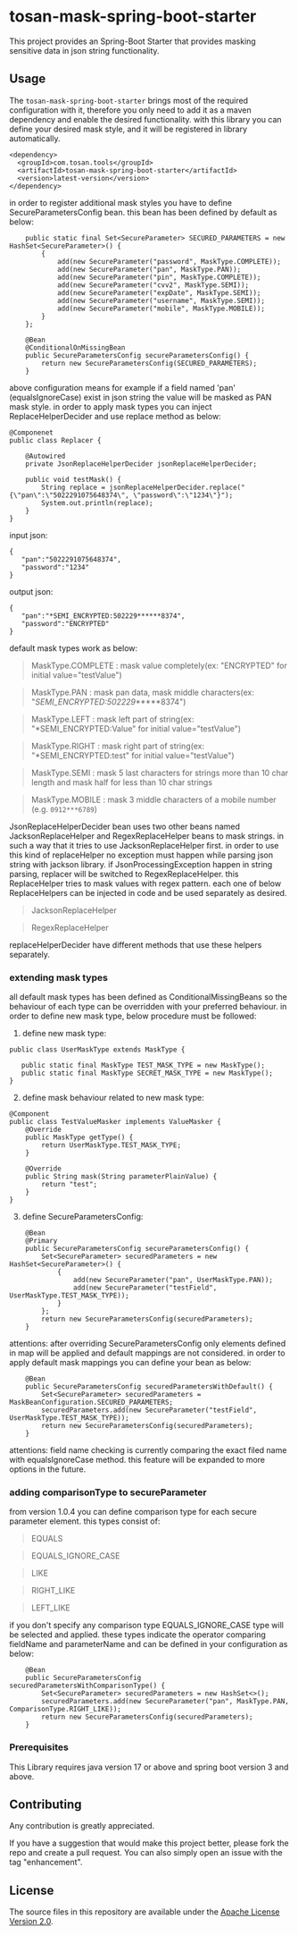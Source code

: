 # tosan-mask-spring-boot-starter

This project provides an Spring-Boot Starter that provides masking sensitive data in json string functionality.

## Usage

The `tosan-mask-spring-boot-starter` brings most of the required configuration with it, therefore you only need to add
it as a maven dependency and enable the desired functionality. with this library you can define your desired mask style,
and it will be registered in library automatically.

```
<dependency>
  <groupId>com.tosan.tools</groupId>
  <artifactId>tosan-mask-spring-boot-starter</artifactId>
  <version>latest-version</version>
</dependency>
```

in order to register additional mask styles you have to define SecureParametersConfig bean. this bean has been defined
by default as below:

```
    public static final Set<SecureParameter> SECURED_PARAMETERS = new HashSet<SecureParameter>() {
        {
            add(new SecureParameter("password", MaskType.COMPLETE));
            add(new SecureParameter("pan", MaskType.PAN));
            add(new SecureParameter("pin", MaskType.COMPLETE));
            add(new SecureParameter("cvv2", MaskType.SEMI));
            add(new SecureParameter("expDate", MaskType.SEMI));
            add(new SecureParameter("username", MaskType.SEMI));
            add(new SecureParameter("mobile", MaskType.MOBILE));
        }
    };

    @Bean
    @ConditionalOnMissingBean
    public SecureParametersConfig secureParametersConfig() {
        return new SecureParametersConfig(SECURED_PARAMETERS);
    }

```

above configuration means for example if a field named 'pan' (equalsIgnoreCase) exist in json string the value will be masked as PAN mask
style. in order to apply mask types you can inject ReplaceHelperDecider and use replace method as below:

```
@Componenet
public class Replacer {

    @Autowired
    private JsonReplaceHelperDecider jsonReplaceHelperDecider;

    public void testMask() {
        String replace = jsonReplaceHelperDecider.replace("{\"pan\":\"5022291075648374\", \"password\":\"1234\"}");
        System.out.println(replace);
    }
}
```

input json:

```
{
   "pan":"5022291075648374",
   "password":"1234"
}
```

output json:

```
{
   "pan":"*SEMI_ENCRYPTED:502229******8374",
   "password":"ENCRYPTED"
}
```

default mask types work as below:
> MaskType.COMPLETE : mask value completely(ex: "ENCRYPTED" for initial value="testValue")

> MaskType.PAN : mask pan data, mask middle characters(ex: "*SEMI_ENCRYPTED:502229******8374")

> MaskType.LEFT : mask left part of string(ex: "*SEMI_ENCRYPTED:Value" for initial value="testValue")

> MaskType.RIGHT : mask right part of string(ex: "*SEMI_ENCRYPTED:test" for initial value="testValue")

> MaskType.SEMI : mask 5 last characters for strings more than 10 char length and mask half for less than 10 char strings

> MaskType.MOBILE : mask 3 middle characters of a mobile number (e.g. `0912***6789`) 

JsonReplaceHelperDecider bean uses two other beans named JacksonReplaceHelper and RegexReplaceHelper beans to mask
strings. in such a way that it tries to use JacksonReplaceHelper first. in order to use this kind of replaceHelper no
exception must happen while parsing json string with jackson library. if JsonProcessingException happen in string
parsing, replacer will be switched to RegexReplaceHelper. this ReplaceHelper tries to mask values with regex pattern.
each one of below ReplaceHelpers can be injected in code and be used separately as desired. 

> JacksonReplaceHelper

> RegexReplaceHelper

replaceHelperDecider have different methods that use these helpers separately.

### extending mask types

all default mask types has been defined as ConditionalMissingBeans so the behaviour of each type can be overridden with
your preferred behaviour. in order to define new mask type, below procedure must be followed:

1. define new mask type:

```
public class UserMaskType extends MaskType {

   public static final MaskType TEST_MASK_TYPE = new MaskType();
   public static final MaskType SECRET_MASK_TYPE = new MaskType();
}
```

2. define mask behaviour related to new mask type:

```
@Component
public class TestValueMasker implements ValueMasker {
    @Override
    public MaskType getType() {
        return UserMaskType.TEST_MASK_TYPE;
    }

    @Override
    public String mask(String parameterPlainValue) {
        return "test";
    }
}
```

3. define SecureParametersConfig:

```
    @Bean
    @Primary
    public SecureParametersConfig secureParametersConfig() {
        Set<SecureParameter> securedParameters = new HashSet<SecureParameter>() {
            {
                add(new SecureParameter("pan", UserMaskType.PAN));
                add(new SecureParameter("testField", UserMaskType.TEST_MASK_TYPE));
            }
        };
        return new SecureParametersConfig(securedParameters);
    }
```

attentions: after overriding SecureParametersConfig only elements defined in map will be applied 
and default mappings are not considered. in order to apply default mask mappings you can define 
your bean as below:

```
    @Bean
    public SecureParametersConfig securedParametersWithDefault() {
        Set<SecureParameter> securedParameters = MaskBeanConfiguration.SECURED_PARAMETERS;
        securedParameters.add(new SecureParameter("testField", UserMaskType.TEST_MASK_TYPE));
        return new SecureParametersConfig(securedParameters);
    }
```

attentions: field name checking is currently comparing the exact filed name with equalsIgnoreCase method. 
this feature will be expanded to more options in the future.

### adding comparisonType to secureParameter
from version 1.0.4 you can define comparison type for each secure parameter element. this types consist of:

> EQUALS

> EQUALS_IGNORE_CASE

> LIKE

> RIGHT_LIKE

> LEFT_LIKE

if you don't specify any comparison type EQUALS_IGNORE_CASE type will be selected and applied. these types
indicate the operator comparing fieldName and parameterName and can be defined in your configuration as below:

```
    @Bean
    public SecureParametersConfig securedParametersWithComparisonType() {
        Set<SecureParameter> securedParameters = new HashSet<>();
        securedParameters.add(new SecureParameter("pan", MaskType.PAN, ComparisonType.RIGHT_LIKE));
        return new SecureParametersConfig(securedParameters);
    }

```

### Prerequisites
This Library requires java version 17 or above and spring boot version 3 and above.

## Contributing
Any contribution is greatly appreciated.

If you have a suggestion that would make this project better, please fork the repo and create a pull request.
You can also simply open an issue with the tag "enhancement".

## License
The source files in this repository are available under the [Apache License Version 2.0](./LICENSE.txt).
